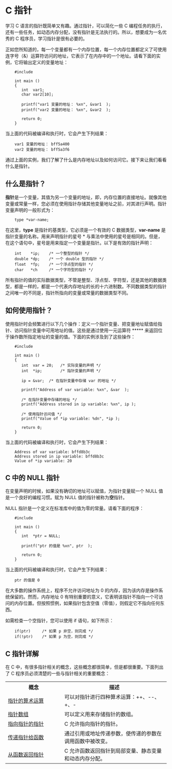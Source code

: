 # C 指针

学习 C 语言的指针既简单又有趣。通过指针，可以简化一些 C 编程任务的执行，还有一些任务，如动态内存分配，没有指针是无法执行的。所以，想要成为一名优秀的 C 程序员，学习指针是很有必要的。

正如您所知道的，每一个变量都有一个内存位置，每一个内存位置都定义了可使用连字号（&）运算符访问的地址，它表示了在内存中的一个地址。请看下面的实例，它将输出定义的变量地址：

```
    #include 

    int main ()
    {
       int  var1;
       char var2[10];

       printf("var1 变量的地址： %xn", &var1  );
       printf("var2 变量的地址： %xn", &var2  );

       return 0;
    }
```

当上面的代码被编译和执行时，它会产生下列结果：

```
    var1 变量的地址： bff5a400
    var2 变量的地址： bff5a3f6
```

通过上面的实例，我们了解了什么是内存地址以及如何访问它。接下来让我们看看什么是指针。

## 什么是指针？
**指针**是一个变量，其值为另一个变量的地址，即，内存位置的直接地址。就像其他变量或常量一样，您必须在使用指针存储其他变量地址之前，对其进行声明。指针变量声明的一般形式为：

```
    type *var-name;
```

在这里，**type** 是指针的基类型，它必须是一个有效的 C 数据类型，**var-name** 是指针变量的名称。用来声明指针的星号 * 与乘法中使用的星号是相同的。但是，在这个语句中，星号是用来指定一个变量是指针。以下是有效的指针声明：

```
    int    *ip;    /* 一个整型的指针 */
    double *dp;    /* 一个 double 型的指针 */
    float  *fp;    /* 一个浮点型的指针 */
    char   *ch     /* 一个字符型的指针 */
```

所有指针的值的实际数据类型，不管是整型、浮点型、字符型，还是其他的数据类型，都是一样的，都是一个代表内存地址的长的十六进制数。不同数据类型的指针之间唯一的不同是，指针所指向的变量或常量的数据类型不同。

## 如何使用指针？
使用指针时会频繁进行以下几个操作：定义一个指针变量、把变量地址赋值给指针、访问指针变量中可用地址的值。这些是通过使用一元运算符 ***** 来返回位于操作数所指定地址的变量的值。下面的实例涉及到了这些操作：

```
    #include 

    int main ()
    {
       int  var = 20;   /* 实际变量的声明 */
       int  *ip;        /* 指针变量的声明 */

       ip = &var;  /* 在指针变量中存储 var 的地址 */

       printf("Address of var variable: %xn", &var  );

       /* 在指针变量中存储的地址 */
       printf("Address stored in ip variable: %xn", ip );

       /* 使用指针访问值 */
       printf("Value of *ip variable: %dn", *ip );

       return 0;
    }
```

当上面的代码被编译和执行时，它会产生下列结果：

```
    Address of var variable: bffd8b3c
    Address stored in ip variable: bffd8b3c
    Value of *ip variable: 20
```
## C 中的 NULL 指针
在变量声明的时候，如果没有确切的地址可以赋值，为指针变量赋一个 NULL 值是一个良好的编程习惯。赋为 NULL 值的指针被称为**空**指针。

NULL 指针是一个定义在标准库中的值为零的常量。请看下面的程序：

```
    #include 

    int main ()
    {
       int  *ptr = NULL;

       printf("ptr 的值是 %xn", ptr  );

       return 0;
    }
```

当上面的代码被编译和执行时，它会产生下列结果：

```
    ptr 的值是 0
```

在大多数的操作系统上，程序不允许访问地址为 0 的内存，因为该内存是操作系统保留的。然而，内存地址 0 有特别重要的意义，它表明该指针不指向一个可访问的内存位置。但按照惯例，如果指针包含空值（零值），则假定它不指向任何东西。

如需检查一个空指针，您可以使用 if 语句，如下所示：

```
    if(ptr)     /* 如果 p 非空，则完成 */
    if(!ptr)    /* 如果 p 为空，则完成 */
```

## C 指针详解

在 C 中，有很多指针相关的概念，这些概念都很简单，但是都很重要。下面列出了 C 程序员必须清楚的一些与指针相关的重要概念：  

</p> <table > <tr><th style="width:35%">概念</th><th>描述</th></tr> <tr><td> <a href="c-pointer-arithmetic.html" title="指针的算术运算">指针的算术运算</a></td><td>可以对指针进行四种算术运算：++、--、+、-</td> </tr> <tr><td> <a href="c-array-of-pointers.html" title="指针数组">指针数组</a></td><td>可以定义用来存储指针的数组。</td> </tr> <tr><td> <a href="c-pointer-to-pointer.html" title="指向指针的指针">指向指针的指针</a></td><td>C 允许指向指针的指针。</td> </tr> <tr><td> <a href="c-passing-pointers-to-functions.html" title="传递指针给函数">传递指针给函数</a></td><td>通过引用或地址传递参数，使传递的参数在调用函数中被改变。</td> </tr> <tr><td> <a href="c-return-pointer-from-functions.html" title="从函数返回指针">从函数返回指针</a></td><td>C 允许函数返回指针到局部变量、静态变量和动态内存分配。</td> </tr> </table> 